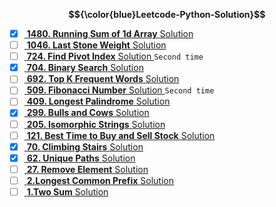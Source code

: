 **$${\color{blue}Leetcode-Python-Solution}$$**
  
- [x] <a href="https://leetcode.com/problems/running-sum-of-1d-array/submissions/856204198/"> **1480. Running Sum of 1d Array** <a>   <a href="https://github.com/CIANPINGPENG/Leetcode-solution/blob/main/Python/1480.%20Running%20Sum%20of%201d%20Array"> Solution <a>  
- [ ] <a href="https://leetcode.com/problems/last-stone-weight/description/"> **1046. Last Stone Weight** <a>   <a href="https://github.com/CIANPINGPENG/Leetcode-Python-Solution/blob/main/Python/1046.%20Last%20Stone%20Weight"> Solution <a> 
- [ ] <a href="https://leetcode.com/problems/find-pivot-index/solutions/?envType=study-plan&id=level-1&orderBy=most_votes"> **724. Find Pivot Index** <a>   <a href="https://github.com/CIANPINGPENG/Leetcode-Python-Solution/blob/main/Python/724.%20Find%20Pivot%20Index"> Solution <a>  ```Second time```
- [x] <a href="https://leetcode.com/problems/binary-search/description/?envType=study-plan&id=level-1"> **704. Binary Search** <a>   <a href="https://github.com/CIANPINGPENG/Leetcode-solution/blob/main/Python/704.%20Binary%20Search"> Solution <a>  
- [ ] <a href="https://leetcode.com/problems/top-k-frequent-words/description/?envType=study-plan&id=level-1"> **692. Top K Frequent Words** <a>   <a href="https://github.com/CIANPINGPENG/Leetcode-Python-Solution/blob/main/Python/692.%20Top%20K%20Frequent%20Words"> Solution <a>  
- [ ] <a href="https://leetcode.com/problems/fibonacci-number/description/?envType=study-plan&id=level-1"> **509. Fibonacci Number** <a>   <a href="https://github.com/CIANPINGPENG/Leetcode-Python-Solution/blob/main/Python/509.%20Fibonacci%20Number"> Solution <a>  ```Second time```
- [ ] <a href="https://leetcode.com/problems/longest-palindrome/description/?envType=study-plan&id=level-1"> **409. Longest Palindrome** <a>   <a href="https://github.com/CIANPINGPENG/Leetcode-solution/blob/main/Python/409.%20Longest%20Palindrome"> Solution <a>  
- [x] <a href="https://leetcode.com/problems/bulls-and-cows/description/?envType=study-plan&id=level-1"> **299. Bulls and Cows** <a>   <a href="https://github.com/CIANPINGPENG/Leetcode-solution/blob/main/Python/299.%20Bulls%20and%20Cows"> Solution <a>  
- [ ] <a href="https://leetcode.com/problems/isomorphic-strings/description/?envType=study-plan&id=level-1"> **205. Isomorphic Strings** <a>   <a href="https://github.com/CIANPINGPENG/Leetcode-solution/blob/main/Python/205.%20Isomorphic%20Strings"> Solution <a>
- [ ] <a href="https://leetcode.com/problems/best-time-to-buy-and-sell-stock/description/?envType=study-plan&id=level-1"> **121. Best Time to Buy and Sell Stock** <a>   <a href="https://github.com/CIANPINGPENG/Leetcode-solution/blob/main/Python/121.%20Best%20Time%20to%20Buy%20and%20Sell%20Stock"> Solution <a> 
- [x] <a href="https://leetcode.com/problems/climbing-stairs/description/?envType=study-plan&id=level-1"> **70. Climbing Stairs** <a>   <a href="https://github.com/CIANPINGPENG/Leetcode-solution/blob/main/Python/70.%20Climbing%20Stairs"> Solution <a>  
- [x] <a href="https://leetcode.com/problems/unique-paths/description/?envType=study-plan&id=level-1"> **62. Unique Paths** <a>   <a href="https://github.com/CIANPINGPENG/Leetcode-solution/blob/main/Python/62.%20Unique%20Paths"> Solution <a>  
- [ ] <a href="https://leetcode.com/problems/remove-element/"> **27. Remove Element** <a>   <a href="https://github.com/CIANPINGPENG/Leetcode-solution/blob/main/Python/27.%20Remove%20Element.py"> Solution <a>  
- [ ] <a href="https://leetcode.com/problems/longest-common-prefix/submissions/"> **2.Longest Common Prefix** <a>   <a href="https://github.com/CIANPINGPENG/Leetcode-solution/blob/main/Python/2.%20Longest%20Common%20Prefix"> Solution <a>  
- [ ] <a href="https://leetcode.com/problems/two-sum/"> **1.Two Sum** <a>   <a href="https://github.com/CIANPINGPENG/Leetcode-solution/blob/main/Python/1.%20Two%20Sum.py"> Solution <a>  
